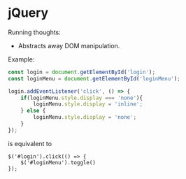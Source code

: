 # jQuery

Running thoughts:

- Abstracts away DOM manipulation.

Example:

```JavaScript
const login = document.getElementById('login');
const loginMenu = document.getElementById('loginMenu');

login.addEventListener('click', () => {
    if(loginMenu.style.display === 'none'){
        loginMenu.style.display = 'inline';
    } else {
        loginMenu.style.display = 'none';
    }
});
```

is equivalent to

```jQuery
$('#login').click(() => {
    $('#loginMenu').toggle()
});
```
